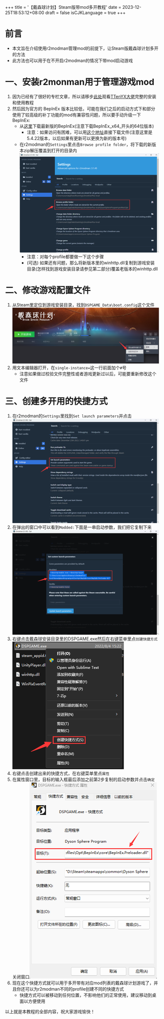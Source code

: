 +++
title = '【戴森球计划】Steam版带mod多开教程'
date = 2023-12-25T18:53:12+08:00
draft = false
isCJKLanguage = true
+++
# 前言
* 本文旨在介绍使用r2modman管理mod的前提下，让Steam版戴森球计划多开的方法
* 此方法也可以用于在不开启r2modman的情况下带mod启动游戏
<!--more-->

# 一、安装r2monman用于管理游戏mod
1. 因为已经有了很好的专栏文章，所以请移步[此处](https://www.bilibili.com/read/cv26835751/)观看[TTenYX大佬](https://space.bilibili.com/630071255/)完整的安装和使用教程
2. 然后因为官方的 BepInEx 版本比较低，可能在我们之后的启动方式下和部分使用了较高级的补丁功能的mod有兼容性问题，所以要手动升级一下 BepInEx:
    + 从[这里](https://github.com/bepinex/bepinex/releases/latest)下载最新版的BepInEx(注意下载BepInEx_x64_开头的64位版本)
        - 注意：如果访问有困难，可以用[这个地址](https://mirror.ghproxy.com/github.com/BepInEx/BepInEx/releases/download/v5.4.22/BepInEx_x64_5.4.22.0.zip)直接下载文件(注意这里是5.4.22版本，以后如果有更新可以更换为新的版本号)
    + 在r2modman的`Settings`里点击`Browse profile folder`，将下载的新版本zip解压覆盖到打开的目录内![001](images/001.png)
        - 注意：对每个profile都要做一下这个步骤
        - (可选) 如果还有问题，那么将新版本里的winhttp.dll复制到游戏安装目录(怎样找到游戏安装目录请参见第二部分)覆盖老版本的winhttp.dll

# 二、修改游戏配置文件
1. 从Steam里定位到游戏安装目录，找到`DSPGAME_Data\boot.config`这个文件![002](images/002.png)
2. 用文本编辑器打开，在`single-instance=`这一行前面加个`#`号
    + 注意如果做过校验文件完整性或者游戏更新过以后，可能要重新修改这个文件

# 三、创建多开用的快捷方式
1. 在r2modman的`Settings`里找到`Set launch parameters`并点击![003](images/003.png)
2. 在弹出的窗口中可以看到`Modded:`下面是一串启动参数，我们把它复制下来![004](images/004.png)
3. 右键点击戴森球安装目录里的DSPGAME.exe然后在右键菜单里点`创建快捷方式`![005](images/005.png)
4. 右键点击创建出来的快捷方式，在右键菜单里点`属性`
5. 在属性窗口里，目标的输入框最后添加之前第2步复制的启动参数并点击`确定`关闭窗口![006](images/006.png)
6. 现在这个快捷方式就可以用于多开带有对应mod列表的戴森球计划游戏了，并且你还可以为r2modman不同的profile创建不同的快捷方式
    + 快捷方式可以被移动到任何位置，不影响他们的正常使用，建议移动到桌面以方便使用

以上就是本教程的全部内容，祝大家游戏愉快！